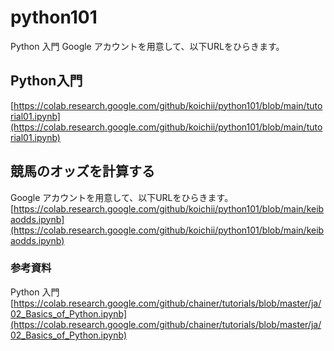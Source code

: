 # python101
Python 入門
Google アカウントを用意して、以下URLをひらきます。

## Python入門
[https://colab.research.google.com/github/koichii/python101/blob/main/tutorial01.ipynb](https://colab.research.google.com/github/koichii/python101/blob/main/tutorial01.ipynb)

## 競馬のオッズを計算する
Google アカウントを用意して、以下URLをひらきます。
[https://colab.research.google.com/github/koichii/python101/blob/main/keibaodds.ipynb](https://colab.research.google.com/github/koichii/python101/blob/main/keibaodds.ipynb)


### 参考資料

Python 入門
[https://colab.research.google.com/github/chainer/tutorials/blob/master/ja/02_Basics_of_Python.ipynb](https://colab.research.google.com/github/chainer/tutorials/blob/master/ja/02_Basics_of_Python.ipynb)
